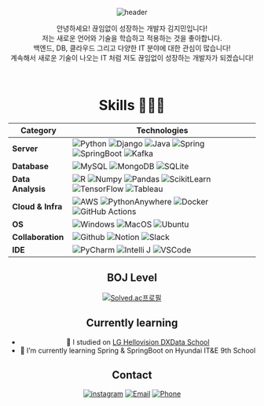 <div align="center">

![header](https://capsule-render.vercel.app/api?type=waving&color=0D6EFD&height=300&section=header&text=Hi%20there👋&fontSize=90&animation=fadeIn&fontAlignY=38&desc=&descAlignY=51&descAlign=62)



안녕하세요! 끊임없이 성장하는 개발자 김지민입니다! <br/>
저는 새로운 언어와 기술을 학습하고 적용하는 것을 좋아합니다. <br/>
백엔드, DB, 클라우드 그리고 다양한 IT 분야에 대한 관심이 많습니다! <br/>
계속해서 새로운 기술이 나오는 IT 처럼 저도 끊임없이 성장하는 개발자가 되겠습니다! <br/>

<!--<h4> more about me</h4>
// <a href="https://lghellovisiondxschool.notion.site/4fea3018c3a44c7f971b31522b199737?pvs=74" target="_blank" style="border: 1px solid black; padding: 5px;">
<img src="https://img.shields.io/badge/Portfolio-ffffff?style=flat-square&amp;&logo=Notion&amp;&logoColor=black&amp;"/>
</a>
-->



<br>



# Skills 👨🏻‍💻


| Category      | Technologies |
|---------------|--------------|
| **Server**    | ![Python](https://img.shields.io/badge/Python-3776AB?style=flat-square&logo=Python&logoColor=white) ![Django](https://img.shields.io/badge/Django-092E20?style=flat-square&logo=Django&logoColor=white) ![Java](https://img.shields.io/badge/Java-007396?style=flat-square&logoColor=white) ![Spring](https://img.shields.io/badge/Spring-6DB33F?style=flat-square&logo=spring&logoColor=white) ![SpringBoot](https://img.shields.io/badge/SpringBoot-6DB33F?style=flat-square&logo=SpringBoot&logoColor=white) ![Kafka](https://img.shields.io/badge/Kafka-231F20?style=flat-square&logo=apachekafka&logoColor=white) |
| **Database**  | ![MySQL](https://img.shields.io/badge/MySQL-4479A1?style=flat-square&logo=MySQL&logoColor=white) ![MongoDB](https://img.shields.io/badge/MongoDB-47A248?style=flat-square&logo=MongoDB&logoColor=white) ![SQLite](https://img.shields.io/badge/SQLite-003B57?style=flat-square&logo=sqlite&logoColor=white) |
| **Data Analysis** | ![R](https://img.shields.io/badge/R-276DC3?style=flat-square&logo=R&logoColor=white) ![Numpy](https://img.shields.io/badge/Numpy-013243?style=flat-square&logo=Numpy&logoColor=white) ![Pandas](https://img.shields.io/badge/pandas-150458?style=flat-square&logo=pandas&logoColor=white) ![ScikitLearn](https://img.shields.io/badge/scikitlearn-F7931E?style=flat-square&logo=scikitlearn&logoColor=white) ![TensorFlow](https://img.shields.io/badge/TensorFlow-FF6F00?style=flat-square&logo=tensorflow&logoColor=white) ![Tableau](https://img.shields.io/badge/Tableau-E97627?style=flat-square&logo=tableau&logoColor=white) |
| **Cloud & Infra** | ![AWS](https://img.shields.io/badge/AWS-232F3E?style=flat-square&logo=amazonaws&logoColor=white) ![PythonAnywhere](https://img.shields.io/badge/PythonAnywhere-3776AB?style=flat-square&logo=pythonanywhere&logoColor=white) ![Docker](https://img.shields.io/badge/docker-2496ED?style=flat-square&logo=docker&logoColor=white) ![GitHub Actions](https://img.shields.io/badge/GitHub%20Actions-2088FF?style=flat-square&logo=GitHub%20Actions&logoColor=white) |
| **OS**         | ![Windows](https://img.shields.io/badge/Windows-0078D6?style=flat-square&logo=windows10&logoColor=white) ![MacOS](https://img.shields.io/badge/mac%20os-000000?style=flat-square&logo=apple&logoColor=white) ![Ubuntu](https://img.shields.io/badge/Ubuntu-E95420?style=flat-square&logo=ubuntu&logoColor=white) |
| **Collaboration** | ![Github](https://img.shields.io/badge/Github-181717?style=flat-square&logo=Github&logoColor=white) ![Notion](https://img.shields.io/badge/Notion-000000?style=flat-square&logo=Notion&logoColor=white) ![Slack](https://img.shields.io/badge/Slack-4A154B?style=flat-square&logo=slack&logoColor=white) |
| **IDE**        | ![PyCharm](https://img.shields.io/badge/PyCharm-000000?style=flat-square&logo=pycharm&logoColor=white) ![Intelli J](https://img.shields.io/badge/IntelliJ_IDEA-000000?style=flat-square&logo=intellijidea&logoColor=white) ![VSCode](https://img.shields.io/badge/VSCode-007ACC?style=flat-square&logo=visual-studio-code&logoColor=white)  |








## BOJ Level

[![Solved.ac프로필](http://mazassumnida.wtf/api/generate_badge?boj=jimin713)](https://solved.ac/jimin713)

## Currently learning



- 🔭 I studied on <a href='http://lghellovisiondataschool.rapa.or.kr/ft/main.do?utm_source=boottent&utm_medium=referral'>LG Hellovision DXData School</a>
- 🌱 I’m currently learning Spring & SpringBoot on Hyundai IT&E 9th School
## Contact

[![instagram](https://img.shields.io/badge/instagram-EC036A?style=flat&logo=instagram&logoColor=white&link=https://www.instagram.com/revolt_cool)](https://www.instagram.com/g.mini_07.13/)
[![Email](https://img.shields.io/badge/jimin713@Naver.com-005FF9?style=flat&logo=Gmail&logoColor=#EA4335&link=mailto:jimin713@naver.com)](mailto:jimin713@naver.com)
[![Phone](https://img.shields.io/badge/%2B82%20010%205039%206017-yellow?style=flat&logo=phone&logoColor=white)](tel:+8201050396017)



<!--
**JMboy713/JMboy713** is a ✨ _special_ ✨ repository because its `README.md` (this file) appears on your GitHub profile.

Here are some ideas to get you started:
<img src="https://github-readme-stats.vercel.app/api?username=JMboy713&show_icons=true">

![!



- 👯 I’m looking to collaborate on ...
- 🤔 I’m looking for help with ...
- 💬 Ask me about ...

- 😄 Pronouns: ...
- ⚡ Fun fact: ...
-->
</div>
